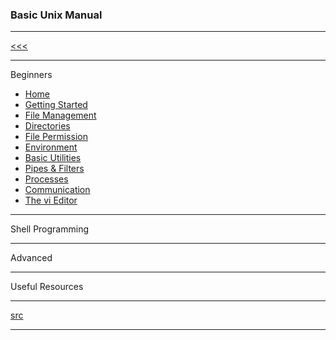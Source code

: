 
### Basic Unix Manual

---

[<<<](https://github.com/ttltrk/PRG/blob/master/MANUALS.MD)

---

Beginners

* <a href="#">Home</a>
* <a href="https://github.com/ttltrk/ELSE/blob/master/SHELL/BUM/01/BASICS.MD">Getting Started</a>
* <a href="https://github.com/ttltrk/ELSE/blob/master/SHELL/BUM/02/FILEM.MD">File Management</a>
* <a href="#">Directories</a>
* <a href="#">File Permission</a>
* <a href="#">Environment</a>
* <a href="#">Basic Utilities</a>
* <a href="#">Pipes & Filters</a>
* <a href="#">Processes</a>
* <a href="#">Communication</a>
* <a href="#">The vi Editor</a>

---

Shell Programming

---

Advanced

---

Useful Resources

---

[src](https://www.tutorialspoint.com/unix/unix-useful-commands.htm)

---
